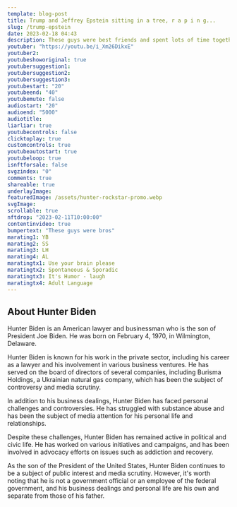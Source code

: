 ```yaml
---
template: blog-post
title: Trump and Jeffrey Epstein sitting in a tree, r a p i n g...
slug: /trump-epstein
date: 2023-02-18 04:43
description: These guys were best friends and spent lots of time together.
youtuber: "https://youtu.be/i_Xm26DikxE"
youtuber2: 
youtubeshoworiginal: true
youtubersuggestion1: 
youtubersuggestion2: 
youtubersuggestion3: 
youtubestart: "20"
youtubeend: "40"
youtubemute: false
audiostart: "20"
audioend: "5000"
audiotitle: 
liarliar: true
youtubecontrols: false
clicktoplay: true
customcontrols: true
youtubeautostart: true
youtubeloop: true
isnftforsale: false
svgzindex: "0"
comments: true
shareable: true
underlayImage: 
featuredImage: /assets/hunter-rockstar-promo.webp
svgImage: 
scrollable: true
nftdrop: "2023-02-11T10:00:00"
contentinvideo: true
bumpertext: "These guys were bros"
marating1: YB
marating2: SS
marating3: LH
marating4: AL
maratingtx1: Use your brain please
maratingtx2: Spontaneous & Sporadic
maratingtx3: It's Humor - laugh
maratingtx4: Adult Language
---
```



<!-- https://youtu.be/8EPEkk6qWkg IVANKA/TRUMP -->


<!-- <div class="contentinside lake1" style=""> -->
<!-- <img class="" src="/assets/lakemouth.webp" width="100%" style=" z-index:-1; opacity:0;
animation: kariFilter 6s ease-in-out;
animation-delay: 4s;
animation-iteration-count:infinite;
" /> -->


<!-- <div class="bubble bubble-bottom-left" style="position:absolute; width:; top:30%; left:20vw; display:flex; justify-content:center;backdrop-filter: blur(6px);
animation: bubbleBop 9s ease-in;
animation-delay: 6s;
animation-direction: forwards;
animation-iteration-count:1;
opacity:0;
"><span style="font-size:120%; font-weight:bold;"><span style="font-size:160%; font-weight:bold;"></span></div>


<div class="bubble bubble-bottom-right" style="position:absolute; width:50vw; top:50%; right:20vw; display:block; justify-content:center; font-size:110%;backdrop-filter: blur(6px);
animation: bubbleBop1 10s ease-in;
animation-delay:8s;
animation-direction: forwards;
animation-iteration-count:1;
opacity:0;
"><span style="font-weight:bold;"></span></div>
</div> -->

<style>



</style>
<div class="contentbody" style="text-align:left !important; margin-top:0;">

## About Hunter Biden

Hunter Biden is an American lawyer and businessman who is the son of President Joe Biden. He was born on February 4, 1970, in Wilmington, Delaware.

Hunter Biden is known for his work in the private sector, including his career as a lawyer and his involvement in various business ventures. He has served on the board of directors of several companies, including Burisma Holdings, a Ukrainian natural gas company, which has been the subject of controversy and media scrutiny.

In addition to his business dealings, Hunter Biden has faced personal challenges and controversies. He has struggled with substance abuse and has been the subject of media attention for his personal life and relationships.

Despite these challenges, Hunter Biden has remained active in political and civic life. He has worked on various initiatives and campaigns, and has been involved in advocacy efforts on issues such as addiction and recovery.

As the son of the President of the United States, Hunter Biden continues to be a subject of public interest and media scrutiny. However, it's worth noting that he is not a government official or an employee of the federal government, and his business dealings and personal life are his own and separate from those of his father.


</div>